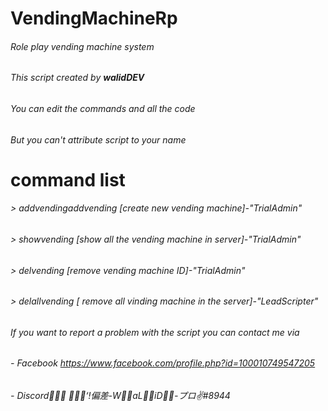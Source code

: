 # VendingMachineRp
###### Role play vending machine system

###### This script created by ***walidDEV***

###### You can edit the commands and all the code
###### But you can't attribute script to your name

# command list
###### > addvendingaddvending [create new vending machine]-"TrialAdmin"

###### > showvending [show all the vending machine in server]-"TrialAdmin"

###### > delvending [remove vending machine ID]-"TrialAdmin"

###### > delallvending [ remove all vinding machine in the server]-"LeadScripter"


###### If you want to report a problem with the script you can contact me via

###### - Facebook  https://www.facebook.com/profile.php?id=100010749547205

###### - Discord  ُُُ‘ًًً!偏差-WٌٌaLٌٌiD-ُُプロ✌#8944
